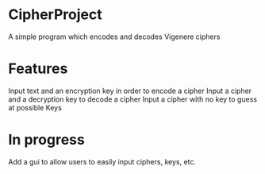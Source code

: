 # CipherProject
 A simple program which encodes and decodes Vigenere ciphers

 # Features
 Input text and an encryption key in order to encode a cipher
 Input a cipher and a decryption key to decode a cipher
 Input a cipher with no key to guess at possible Keys

 # In progress
 Add a gui to allow users to easily input ciphers, keys, etc.
 
